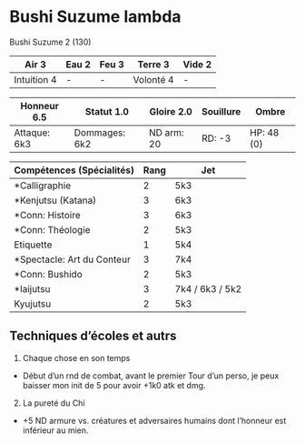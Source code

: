 # Bushi Suzume lambda

Bushi Suzume 2 (130)

| **Air** 3     | **Eau** 2     | **Feu** 3     | **Terre** 3   | **Vide** 2
| ------------- | ------------- | ------------- | ------------- | -------------
| Intuition 4   | -             | -             | Volonté 4     | -

| Honneur 6.5   | Statut 1.0    | Gloire 2.0    | Souillure     | Ombre
| ------------- | ------------- | ------------- | ------------- | -------------
| Attaque: 6k3  | Dommages: 6k2 | ND arm: 20    | RD: -3        | HP: 48 (0)

| Compétences (Spécialités)                     | Rang  | Jet
| --------------------------------------------- | ----- | -------
| *Calligraphie                                 | 2     | 5k3
| *Kenjutsu (Katana)                            | 3     | 6k3
| *Conn: Histoire                               | 3     | 6k3
| *Conn: Théologie                              | 2     | 5k3
| Etiquette                                     | 1     | 5k4
| *Spectacle: Art du Conteur                    | 3     | 7k4
| *Conn: Bushido                                | 2     | 5k3
| *Iaijutsu                                     | 3     | 7k4 / 6k3 / 5k2
| Kyujutsu                                      | 2     | 5k3

## Techniques d’écoles et autrs

1. Chaque chose en son temps
  * Début d’un rnd de combat, avant le premier Tour d’un perso, je peux baisser
    mon init de 5 pour avoir +1k0 atk et dmg.
2. La pureté du Chi
  * +5 ND armure vs. créatures et adversaires humains dont l’honneur est inférieur
    au mien.